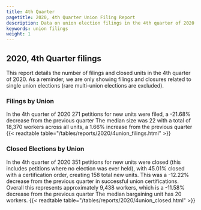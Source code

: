 ```yaml
---
title: 4th Quarter
pagetitle: 2020, 4th Quarter Union Filing Report
description: Data on union election filings in the 4th quarter of 2020
keywords: union filings
weight: 1
---
```


## 2020, 4th Quarter filings

This report details the number of filings and closed units in the 4th quarter of 2020. As a reminder, we are only showing filings and closures related to single union elections (rare multi-union elections are excluded).

### Filings by Union
In the 4th quarter of 2020 271 petitions for new units were filed, a -21.68% decrease from the previous quarter The median size was 22 with a total of 18,370 workers across all units, a 1.66% increase from the previous quarter
{{< readtable table="/tables/reports/2020/4union_filings.html" >}}

### Closed Elections by Union
In the 4th quarter of 2020 351 petitions for new units were closed (this includes petitions where no election was ever held), with 45.01% closed with a certification order, creating 158 total new units. This was a -12.22% decrease from the previous quarter in successful union certifications. Overall this represents approximately 9,438 workers, which is a -11.58% decrease from the previous quarter The median bargaining unit has 20 workers.
{{< readtable table="/tables/reports/2020/4union_closed.html" >}}
